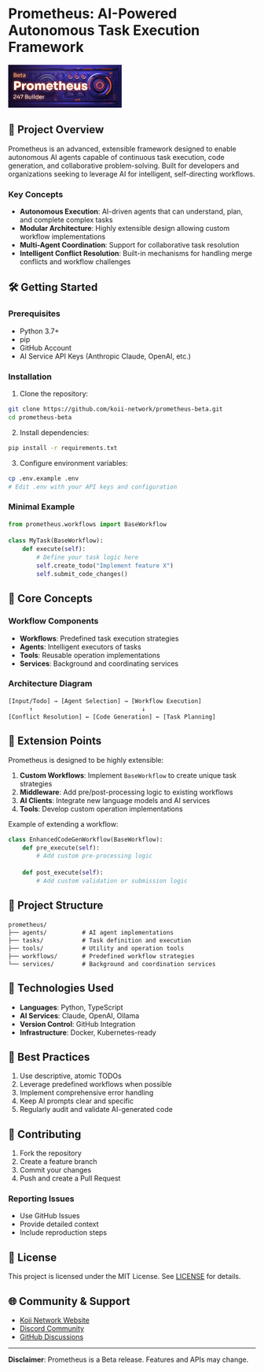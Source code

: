 # Prometheus: AI-Powered Autonomous Task Execution Framework

![Prometheus Framework](prometheus.png)

## 🚀 Project Overview

Prometheus is an advanced, extensible framework designed to enable autonomous AI agents capable of continuous task execution, code generation, and collaborative problem-solving. Built for developers and organizations seeking to leverage AI for intelligent, self-directing workflows.

### Key Concepts
- **Autonomous Execution**: AI-driven agents that can understand, plan, and complete complex tasks
- **Modular Architecture**: Highly extensible design allowing custom workflow implementations
- **Multi-Agent Coordination**: Support for collaborative task resolution
- **Intelligent Conflict Resolution**: Built-in mechanisms for handling merge conflicts and workflow challenges

## 🛠 Getting Started

### Prerequisites
- Python 3.7+
- pip
- GitHub Account
- AI Service API Keys (Anthropic Claude, OpenAI, etc.)

### Installation

1. Clone the repository:
```bash
git clone https://github.com/koii-network/prometheus-beta.git
cd prometheus-beta
```

2. Install dependencies:
```bash
pip install -r requirements.txt
```

3. Configure environment variables:
```bash
cp .env.example .env
# Edit .env with your API keys and configuration
```

### Minimal Example

```python
from prometheus.workflows import BaseWorkflow

class MyTask(BaseWorkflow):
    def execute(self):
        # Define your task logic here
        self.create_todo("Implement feature X")
        self.submit_code_changes()
```

## 🧩 Core Concepts

### Workflow Components
- **Workflows**: Predefined task execution strategies
- **Agents**: Intelligent executors of tasks
- **Tools**: Reusable operation implementations
- **Services**: Background and coordinating services

### Architecture Diagram
```
[Input/Todo] → [Agent Selection] → [Workflow Execution]
      ↑                               ↓
[Conflict Resolution] ← [Code Generation] ← [Task Planning]
```

## 🔌 Extension Points

Prometheus is designed to be highly extensible:

1. **Custom Workflows**: Implement `BaseWorkflow` to create unique task strategies
2. **Middleware**: Add pre/post-processing logic to existing workflows
3. **AI Clients**: Integrate new language models and AI services
4. **Tools**: Develop custom operation implementations

Example of extending a workflow:
```python
class EnhancedCodeGenWorkflow(BaseWorkflow):
    def pre_execute(self):
        # Add custom pre-processing logic
    
    def post_execute(self):
        # Add custom validation or submission logic
```

## 📁 Project Structure

```
prometheus/
├── agents/          # AI agent implementations
├── tasks/           # Task definition and execution
├── tools/           # Utility and operation tools
├── workflows/       # Predefined workflow strategies
└── services/        # Background and coordination services
```

## 🔧 Technologies Used

- **Languages**: Python, TypeScript
- **AI Services**: Claude, OpenAI, Ollama
- **Version Control**: GitHub Integration
- **Infrastructure**: Docker, Kubernetes-ready

## 🌟 Best Practices

1. Use descriptive, atomic TODOs
2. Leverage predefined workflows when possible
3. Implement comprehensive error handling
4. Keep AI prompts clear and specific
5. Regularly audit and validate AI-generated code

## 🤝 Contributing

1. Fork the repository
2. Create a feature branch
3. Commit your changes
4. Push and create a Pull Request

### Reporting Issues
- Use GitHub Issues
- Provide detailed context
- Include reproduction steps

## 📄 License

This project is licensed under the MIT License. See [LICENSE](LICENSE) for details.

## 🌐 Community & Support

- [Koii Network Website](https://www.koii.network)
- [Discord Community](https://discord.gg/koii)
- [GitHub Discussions](https://github.com/koii-network/prometheus-beta/discussions)

---

**Disclaimer**: Prometheus is a Beta release. Features and APIs may change.